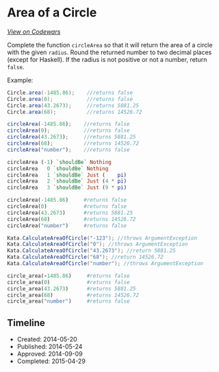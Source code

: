 # Area of a Circle
[*View on Codewars*](https://www.codewars.com/kata/area-of-a-circle)

Complete the function ```circleArea``` so that it will return the area of a circle with the given ```radius```. Round the returned number to two decimal places (except for Haskell). If the radius is not positive or not a number, return ```false```.


Example:

```java
Circle.area(-1485.86);    //returns false
Circle.area(0);           //returns false
Circle.area(43.2673);     //returns 5881.25
Circle.area(68);          //returns 14526.72
```

```javascript
circleArea(-1485.86);    //returns false
circleArea(0);           //returns false
circleArea(43.2673);     //returns 5881.25
circleArea(68);          //returns 14526.72
circleArea("number");    //returns false
```
```haskell
circleArea (-1) `shouldBe` Nothing
circleArea   0 `shouldBe` Nothing
circleArea   1 `shouldBe` Just (    pi)
circleArea   2 `shouldBe` Just (4 * pi)
circleArea   3 `shouldBe` Just (9 * pi)
```
```python
circleArea(-1485.86)     #returns false
circleArea(0)            #returns false
circleArea(43.2673)      #returns 5881.25
circleArea(68)           #returns 14526.72
circleArea("number")     #returns false
```
```csharp
Kata.CalculateAreaOfCircle("-123"); //throws ArgumentException
Kata.CalculateAreaOfCircle("0"); //throws ArgumentException
Kata.CalculateAreaOfCircle("43.2673"); //return 5881.25
Kata.CalculateAreaOfCircle("68"); //return 14526.72
Kata.CalculateAreaOfCircle("number"); //throws ArgumentException
```
```ruby
circle_area(-1485.86)     #returns false
circle_area(0)            #returns false
circle_area(43.2673)      #returns 5881.25
circle_area(68)           #returns 14526.72
circle_area("number")     #returns false
```


## Timeline
- Created: 2014-05-20
- Published: 2014-05-24
- Approved: 2014-09-09
- Completed: 2015-04-29